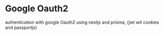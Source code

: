 # Google Oauth2
authentication with google Oauth2 using nestjs and prisma, (jwt wit cookies and passportjs)
